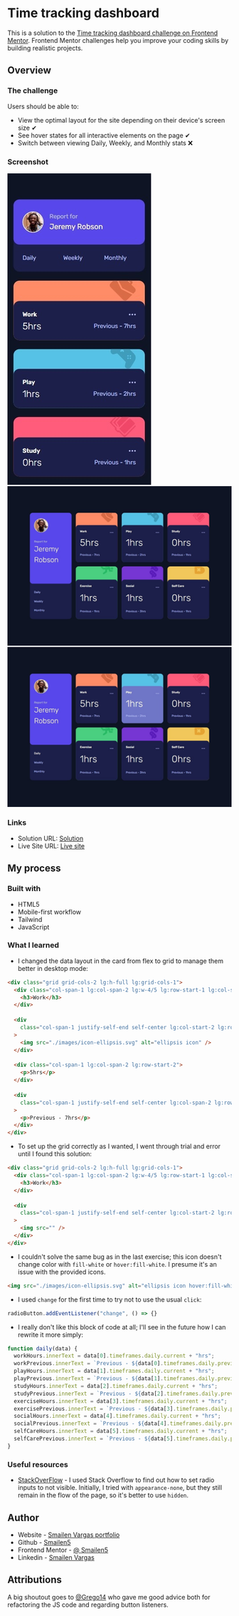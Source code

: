 # Time tracking dashboard

This is a solution to the [Time tracking dashboard challenge on Frontend Mentor](https://www.frontendmentor.io/challenges/time-tracking-dashboard-UIQ7167Jw). Frontend Mentor challenges help you improve your coding skills by building realistic projects.

## Overview

### The challenge

Users should be able to:

- View the optimal layout for the site depending on their device's screen size ✔
- See hover states for all interactive elements on the page ✔
- Switch between viewing Daily, Weekly, and Monthly stats ❌

### Screenshot

![smartphone](./screenshot/smrtphone.jpeg)
![desktop](./screenshot/desktop.jpeg)
![desktop](./screenshot/desktop%20active.jpeg)

### Links

- Solution URL: [Solution](https://github.com/Smailen5/Frontend-Mentor-Challenge/tree/main/packages/time-tracking-dashboard-main-main)
- Live Site URL: [Live site](https://smailen5.github.io/Frontend-Mentor-Challenge/time-tracking-dashboard-main-main/)

## My process

### Built with

- HTML5
- Mobile-first workflow
- Tailwind
- JavaScript

### What I learned

- I changed the data layout in the card from flex to grid to manage them better in desktop mode:

```html
<div class="grid grid-cols-2 lg:h-full lg:grid-cols-1">
  <div class="col-span-1 lg:col-span-2 lg:w-4/5 lg:row-start-1 lg:col-start-1">
    <h3>Work</h3>
  </div>

  <div
    class="col-span-1 justify-self-end self-center lg:col-start-2 lg:row-start-1"
  >
    <img src="./images/icon-ellipsis.svg" alt="ellipsis icon" />
  </div>

  <div class="col-span-1 lg:col-span-2 lg:row-start-2">
    <p>5hrs</p>
  </div>

  <div
    class="col-span-1 justify-self-end self-center lg:col-span-2 lg:row-start-3 lg:justify-self-start"
  >
    <p>Previous - 7hrs</p>
  </div>
</div>
```

- To set up the grid correctly as I wanted, I went through trial and error until I found this solution:

```html
<div class="grid grid-cols-2 lg:h-full lg:grid-cols-1">
  <div class="col-span-1 lg:col-span-2 lg:w-4/5 lg:row-start-1 lg:col-start-1">
    <h3>Work</h3>
  </div>

  <div
    class="col-span-1 justify-self-end self-center lg:col-start-2 lg:row-start-1"
  >
    <img src="" />
  </div>
</div>
```

- I couldn't solve the same bug as in the last exercise; this icon doesn't change color with `fill-white` or `hover:fill-white`. I presume it's an issue with the provided icons.

```html
<img src="./images/icon-ellipsis.svg" alt="ellipsis icon hover:fill-white"></div>
```

- I used `change` for the first time to try not to use the usual `click`:

```js
radioButton.addEventListener("change", () => {}
```

- I really don't like this block of code at all; I'll see in the future how I can rewrite it more simply:

```js
function daily(data) {
  workHours.innerText = data[0].timeframes.daily.current + "hrs";
  workPrevious.innerText = `Previous - ${data[0].timeframes.daily.previous}hrs`;
  playHours.innerText = data[1].timeframes.daily.current + "hrs";
  playPrevious.innerText = `Previous - ${data[1].timeframes.daily.previous}hrs`;
  studyHours.innerText = data[2].timeframes.daily.current + "hrs";
  studyPrevious.innerText = `Previous - ${data[2].timeframes.daily.previous}hrs`;
  exerciseHours.innerText = data[3].timeframes.daily.current + "hrs";
  exercisePrevious.innerText = `Previous - ${data[3].timeframes.daily.previous}hrs`;
  socialHours.innerText = data[4].timeframes.daily.current + "hrs";
  socialPrevious.innerText = `Previous - ${data[4].timeframes.daily.previous}hrs`;
  selfCareHours.innerText = data[5].timeframes.daily.current + "hrs";
  selfCarePrevious.innerText = `Previous - ${data[5].timeframes.daily.previous}hrs`;
}
```

### Useful resources

- [StackOverFlow](https://stackoverflow.com/questions/65784357/tailwindcss-change-label-when-radio-button-checked) - I used Stack Overflow to find out how to set radio inputs to not visible. Initially, I tried with `appearance-none`, but they still remain in the flow of the page, so it's better to use `hidden`.

## Author

- Website - [Smailen Vargas portfolio](https://smailenvargas.com/)
- Github - [Smailen5](https://github.com/Smailen5)
- Frontend Mentor - [@ Smailen5](https://www.frontendmentor.io/profile/Smailen5)
- Linkedin - [Smailen Vargas](https://www.linkedin.com/in/smailen-vargas/)

## Attributions

A big shoutout goes to [@Grego14](https://www.frontendmentor.io/profile/Grego14) who gave me good advice both for refactoring the JS code and regarding button listeners.
